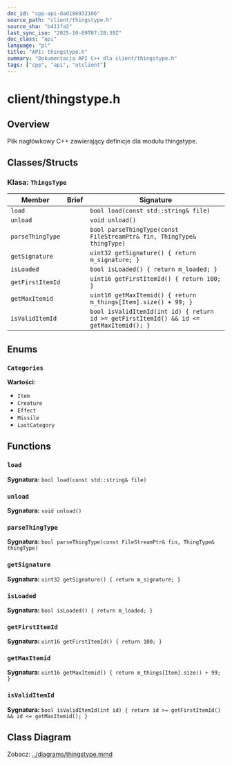 ```yaml
---
doc_id: "cpp-api-dad186932106"
source_path: "client/thingstype.h"
source_sha: "b411fa2"
last_sync_iso: "2025-10-09T07:28:39Z"
doc_class: "api"
language: "pl"
title: "API: thingstype.h"
summary: "Dokumentacja API C++ dla client/thingstype.h"
tags: ["cpp", "api", "otclient"]
---
```


# client/thingstype.h

## Overview

Plik nagłówkowy C++ zawierający definicje dla modułu thingstype.

## Classes/Structs

### Klasa: `ThingsType`

| Member | Brief | Signature |
|--------|-------|-----------|
| `load` |  | `bool load(const std::string& file)` |
| `unload` |  | `void unload()` |
| `parseThingType` |  | `bool parseThingType(const FileStreamPtr& fin, ThingType& thingType)` |
| `getSignature` |  | `uint32 getSignature() { return m_signature; }` |
| `isLoaded` |  | `bool isLoaded() { return m_loaded; }` |
| `getFirstItemId` |  | `uint16 getFirstItemId() { return 100; }` |
| `getMaxItemid` |  | `uint16 getMaxItemid() { return m_things[Item].size() + 99; }` |
| `isValidItemId` |  | `bool isValidItemId(int id) { return id >= getFirstItemId() && id <= getMaxItemid(); }` |

## Enums

### `Categories`

**Wartości:**

- `Item`
- `Creature`
- `Effect`
- `Missile`
- `LastCategory`

## Functions

### `load`

**Sygnatura:** `bool load(const std::string& file)`

### `unload`

**Sygnatura:** `void unload()`

### `parseThingType`

**Sygnatura:** `bool parseThingType(const FileStreamPtr& fin, ThingType& thingType)`

### `getSignature`

**Sygnatura:** `uint32 getSignature() { return m_signature; }`

### `isLoaded`

**Sygnatura:** `bool isLoaded() { return m_loaded; }`

### `getFirstItemId`

**Sygnatura:** `uint16 getFirstItemId() { return 100; }`

### `getMaxItemid`

**Sygnatura:** `uint16 getMaxItemid() { return m_things[Item].size() + 99; }`

### `isValidItemId`

**Sygnatura:** `bool isValidItemId(int id) { return id >= getFirstItemId() && id <= getMaxItemid(); }`

## Class Diagram

Zobacz: [../diagrams/thingstype.mmd](../diagrams/thingstype.mmd)
